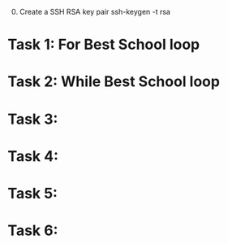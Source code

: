 0. Create a SSH RSA key pair
    ssh-keygen -t rsa
# Task 1: For Best School loop
# Task 2: While Best School loop
# Task 3:
# Task 4:
# Task 5:
# Task 6:

    